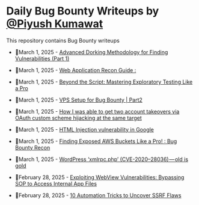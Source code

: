 # Daily Bug Bounty Writeups by [@Piyush Kumawat](https://twitter.com/piyush_supiy) 
This repository contains Bug Bounty writeups

<!-- BLOG-POST-LIST:START -->
 - 💯March 1, 2025 - [Advanced Dorking Methodology for Finding Vulnerabilities &lpar;Part 1&rpar;](https://hackersatty.medium.com/advanced-dorking-methodology-for-finding-vulnerabilities-part-1-e3564e314819?source=rss------bug_bounty-5) 

 - 💯March 1, 2025 - [Web Application Recon Guide :](https://medium.com/@zerohackerone0/web-application-recon-guide-d010e7761d85?source=rss------bug_bounty-5) 

 - 💯March 1, 2025 - [Beyond the Script: Mastering Exploratory Testing Like a Pro](https://medium.com/@sajith-dilshan/beyond-the-script-mastering-exploratory-testing-like-a-pro-b78d6c7d95fb?source=rss------bug_bounty-5) 

 - 💯March 1, 2025 - [VPS Setup for Bug Bounty | Part2](https://systemweakness.com/vps-setup-for-bug-bounty-part2-07005bf9aa7d?source=rss------bug_bounty-5) 

 - 💯March 1, 2025 - [How I was able to get two account takeovers via OAuth custom scheme hijacking at the same target](https://medium.com/@AlQa3Qa3_M0X0101/how-i-was-able-to-get-two-account-takeovers-via-oauth-custom-scheme-hijacking-at-the-same-target-6a6980ebbac1?source=rss------bug_bounty-5) 

 - 💯March 1, 2025 - [HTML Injection vulnerability in Google](https://medium.com/@Abhijeet_kumawat_/html-injection-vulnerability-in-google-cb2c73ca5996?source=rss------bug_bounty-5) 

 - 💯March 1, 2025 - [Finding Exposed AWS Buckets Like a Pro! : Bug Bounty Recon](https://medium.com/@hrofficial62/finding-exposed-aws-buckets-like-a-pro-bug-bounty-recon-c193cc1f9af5?source=rss------bug_bounty-5) 

 - 💯March 1, 2025 - [WordPress ‘xmlrpc.php’ &lpar;CVE-2020–28036&rpar; — old is gold](https://osintteam.blog/wordpress-xmlrpc-php-cve-2020-28036-old-is-gold-a0b9c301fbac?source=rss------bug_bounty-5) 

 - 💯February 28, 2025 - [Exploiting WebView Vulnerabilities: Bypassing SOP to Access Internal App Files](https://medium.com/@k3r0/exploiting-webview-vulnerabilities-bypassing-sop-to-access-internal-app-files-2d95529c0293?source=rss------bug_bounty-5) 

 - 💯February 28, 2025 - [10 Automation Tricks to Uncover SSRF Flaws](https://osintteam.blog/10-automation-tricks-to-uncover-ssrf-flaws-8154529e35b4?source=rss------bug_bounty-5) 
<!-- BLOG-POST-LIST:END -->

